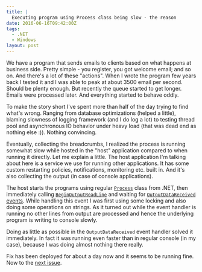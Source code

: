 ```yaml
---
title: |
  Executing program using Process class being slow - the reason
date: 2016-06-16T09:42:00Z
tags:
  - .NET
  - Windows
layout: post
---
```

We have a program that sends emails to clients based on what happens at business side. Pretty simple - you register, you got welcome email; and so on. And there's a lot of these "actions". When I wrote the program few years back I tested it and I was able to peak at about 3500 email per second. Should be plenty enough. But recently the queue started to get longer. Emails were processed later. And everything started to behave oddly.

<!-- excerpt -->

To make the story short I've spent more than half of the day trying to find what's wrong. Ranging from database optimizations (helped a little), blaming slowness of logging framework (and I do log a lot) to testing thread pool and asynchronous IO behavior under heavy load (that was dead end as nothing else :)). Nothing convincing.

Eventually, collecting the breadcrumbs, I realized the process is running somewhat slow while hosted in the "host" application compared to when running it directly. Let me explain a little. The host application I'm talking about here is a service we use for running other applications. It has some custom restarting policies, notifications, monitoring etc. built in. And it's also collecting the output (in case of console applications).

The host starts the programs using regular [`Process`][1] class from .NET, then immediately calling [`BeginOutputReadLine`][2] and waiting for [`OutputDataReceived` events][3]. While handling this event I was first using some locking and also doing some operations on strings. As it turned out while the event handler is running no other lines from output are processed and hence the underlying program is writing to console slowly.

Doing as little as possible in the `OutputDataReceived` event handler solved it immediately. In fact it was running even faster than in regular console (in my case), because I was doing almost nothing there really.

Fix has been deployed for about a day now and it seems to be running fine. Now to the [next issue][4].

[1]: https://msdn.microsoft.com/en-us/library/system.diagnostics.process%28v=vs.110%29.aspx
[2]: https://msdn.microsoft.com/en-us/library/system.diagnostics.process.beginoutputreadline(v=vs.110).aspx
[3]: https://msdn.microsoft.com/en-us/library/system.diagnostics.process.outputdatareceived(v=vs.110).aspx
[4]: https://twitter.com/cincura_net/status/742958997699997696